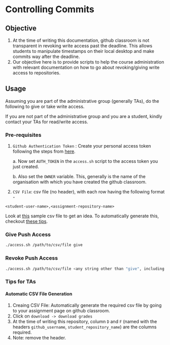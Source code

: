 # Controlling Commits

## Objective

1. At the time of writing this documentation, github classroom is not transparent in revoking write access past the deadline. This allows students to manipulate timestamps on their local desktop and make commits way after the deadline.
2. Our objective here is to provide scripts to help the course administration with relevant documentation on how to go about revoking/giving write access to repositories.

## Usage
Assuming you are part of the administrative group (generally TAs), do the following to give or take write access.

If you are not part of the administrative group and you are a student, kindly contact your TAs for read/write access.

### Pre-requisites
1. `Github Authentication Token` : Create your personal access token following the steps from [here](https://docs.github.com/en/authentication/keeping-your-account-and-data-secure/creating-a-personal-access-token).

    a. Now set `AUTH_TOKEN` in the `access.sh` script to the access token you just created.

    b. Also set the `OWNER` variable. This, generally is the name of the organisation with which you have created the github classroom.
2. `CSV File`: csv file (no header), with each row having the following format - 
```.csv
<student-user-name>,<assignment-repository-name>
```
Look at [this](./sample_csv.csv) sample csv file to get an idea. To automatically generate this, checkout [these tips](#automatic-csv-file-generation).
### Give Push Access
```.sh
./access.sh /path/to/csv/file give
```

### Revoke Push Access
```.sh
./access.sh /path/to/csv/file <any string other than "give", including nothing>
```

### Tips for TAs

#### Automatic CSV File Generation
1. Creaing CSV File: Automatically generate the required csv file by going to your assignment page on github classroom.
2. Click on `download -> download grades`
3. At the time of writing this repository, column `D` and `F` (named with the headers `github_username`, `student_repository_name`) are the columns required.
4. Note: remove the header.